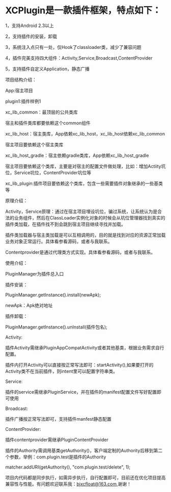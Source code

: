 # XCPlugin是一款插件框架，特点如下：

1，支持Android 2.3以上

2，支持插件的安装，卸载

3，系统注入点只有一处，仅Hook了classloader类，减少了兼容问题

4，插件完美支持四大组件：Activity,Service,Broadcast,ContentProvider

5，支持插件自定义Application，静态广播


项目结构介绍：

App:宿主项目

plugin1:插件样例1

xc_lib_common：最顶层的公共类库

宿主和插件类库都要依赖这个common组件

xc_lib_host：宿主类库，App依赖xc_lib_host，xc_lib_host依赖xc_lib_common

宿主项目要依赖这个宿主类库

xc_lib_host_gradle：宿主依赖gradle类库，App依赖xc_lib_host_gradle

宿主项目要依赖这个类库，主要是对宿主的配置文件做处理，比如：增加Actiity坑位，Service坑位，ContentProvider坑位等

xc_lib_plugin:插件项目要依赖这个类库，包含一些需要插件对象继承的一些基类等


原理介绍：

Activity，Service原理：通过在宿主项目埋设坑位，骗过系统，让系统认为是合法的业务组件，然后在ClassLoader实例化对象的时候会从坑位管理器找到真实的插件类加载，在插件找不到会跳到宿主项目继续寻找并加载。

插件类加载器与宿主类加载是可以互相调用的，目的就是找到对应的资源正常加载业务对象正常运行。具体看参看源码，或者与我联系。

Contentprovider是通过代理类方式实现。具体看参看源码，或者与我联系。


使用介绍：

PluginManager为插件总入口

插件安装：

 PluginManager.getInstance().install(newApk);
 
 newApk：Apk绝对地址
 
 插件卸载：
 
 PluginManager.getInstance().unInstall(插件包名);
 
 Activity:
 
 插件Activity需继承PluginAppCompatActivity或者其他基类，根据业务需求自行配置。
 
 插件内打开Activity可以直接按正常写法即可：startActivity(),如果要打开的Activity类不在当前插件，则intent里可以配置字符串类。
 
 Service:
 
 插件的service需继承PluginService，并在插件的manifest配置文件写好配置即可使用
 
 Broadcast:
 
 插件广播按正常写法即可，支持插件manfest静态配置
 
 ContentProvider:
 
 插件contentprovider需继承PluginContentProvider
 
 插件的Authority需调用基类getAuthority()，客户端定制的Authority后移到第二个参数，举例：com.plugin.test是插件的Authority
 
   matcher.addURI(getAuthority(), "com.plugin.test/delete", 1);
   
 
 
 项目内代码都是同步执行，如需异步执行，自行配置即可，目前还在优化项目提高兼容性与性能。有问题欢迎联系我：bjxcfloat@163.com,谢谢！
 
 
 
 
 


